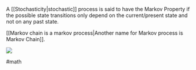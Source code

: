 A [[Stochasticity|stochastic]] process is said to have the Markov Property if the possible state transitions only depend on the current/present state and not on any past state.

[[Markov chain is a markov process|Another name for Markov process is Markov Chain]].

![](https://upload.wikimedia.org/wikipedia/commons/thumb/2/2b/Markovkate_01.svg/1200px-Markovkate_01.svg.png)

#math